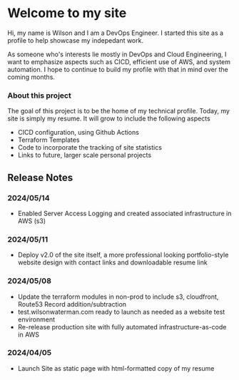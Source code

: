# Welcome to my site
Hi, my name is Wilson and I am a DevOps Engineer. I started this site as a profile to help showcase my indepedant work.

As someone who's interests lie mostly in DevOps and Cloud Engineering, I want to emphasize aspects such as CICD, efficient use of AWS, and system automation. I hope to continue to build my profile with that in mind over the coming months.

### About this project
The goal of this project is to be the home of my technical profile. Today, my site is simply my resume. It will grow to include the following aspects
- CICD configuration, using Github Actions
- Terraform Templates
- Code to incorporate the tracking of site statistics
- Links to future, larger scale personal projects

## Release Notes

### 2024/05/14
- Enabled Server Access Logging and created associated infrastructure in AWS (s3)

### 2024/05/11
- Deploy v2.0 of the site itself, a more professional looking portfolio-style website design with contact links and downloadable resume link

### 2024/05/08
- Update the terraform modules in non-prod to include s3, cloudfront, Route53 Record addition/subtraction
- test.wilsonwaterman.com ready to launch as needed as a website test environment
- Re-release production site with fully automated infrastructure-as-code in AWS

### 2024/04/05
- Launch Site as static page with html-formatted copy of my resume